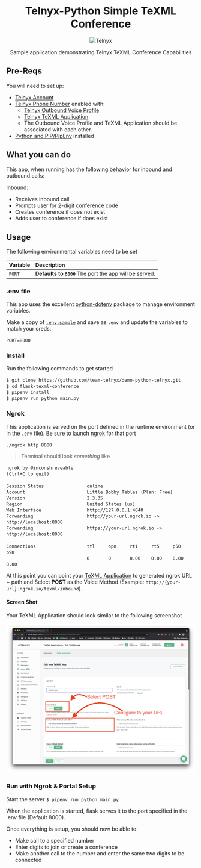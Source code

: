 <div align="center">

# Telnyx-Python Simple TeXML Conference

![Telnyx](../logo-dark.png)

Sample application demonstrating Telnyx TeXML Conference Capabilities

</div>

## Pre-Reqs

You will need to set up:

* [Telnyx Account](https://telnyx.com/sign-up?utm_source=referral&utm_medium=github_referral&utm_campaign=cross-site-link)
* [Telnyx Phone Number](https://portal.telnyx.com/#/app/numbers/my-numbers) enabled with:
    * [Telnyx Outbound Voice Profile](https://portal.telnyx.com/#/app/outbound-profiles)
    * [Telnyx TeXML Application](https://portal.telnyx.com/#/app/call-control/texml)
    * The Outbound Voice Profile and TeXML Application should be associated with each other.
* [Python and PIP/PipEnv](https://developers.telnyx.com/docs/v2/development/dev-env-setup?lang=python) installed

## What you can do

This app, when running has the following behavior for inbound and outbound calls:

Inbound:
* Receives inbound call
* Prompts user for 2-digit conference code
* Creates conference if does not exist
* Adds user to conference if does exist

## Usage

The following environmental variables need to be set

| Variable | Description                                             |
|:---------|:--------------------------------------------------------|
| `PORT`   | **Defaults to `8000`** The port the app will be served. |

### .env file

This app uses the excellent [python-dotenv](https://github.com/theskumar/python-dotenv) package to manage environment variables.

Make a copy of [`.env.sample`](./.env.sample) and save as `.env` and update the variables to match your creds.

```
PORT=8000
```

### Install

Run the following commands to get started

```
$ git clone https://github.com/team-telnyx/demo-python-telnyx.git
$ cd flask-texml-conference
$ pipenv install
$ pipenv run python main.py
```

### Ngrok

This application is served on the port defined in the runtime environment (or in the `.env` file). Be sure to launch [ngrok](https://developers.telnyx.com/docs/v2/development/ngrok?utm_source=referral&utm_medium=github_referral&utm_campaign=cross-site-link) for that port

```
./ngrok http 8000
```

> Terminal should look _something_ like

```
ngrok by @inconshreveable                                                                                                                               (Ctrl+C to quit)

Session Status                online
Account                       Little Bobby Tables (Plan: Free)
Version                       2.3.35
Region                        United States (us)
Web Interface                 http://127.0.0.1:4040
Forwarding                    http://your-url.ngrok.io -> http://localhost:8000
Forwarding                    https://your-url.ngrok.io -> http://localhost:8000

Connections                   ttl     opn     rt1     rt5     p50     p90
                              0       0       0.00    0.00    0.00    0.00
```

At this point you can point your [TeXML Application](https://portal.telnyx.com/#/app/call-control/texml) to generated ngrok URL + path and Select **POST** as the Voice Method (Example: `http://{your-url}.ngrok.io/texml/inbound`).

#### Screen Shot

Your TeXML Application should look similar to the following screenshot

![Texml APP](./txml_app.png)


### Run with Ngrok & Portal Setup

Start the server `$ pipenv run python main.py`

When the application is started, flask serves it to the port specified in the .env file (Default 8000).

Once everything is setup, you should now be able to:
* Make call to a specified number
* Enter digits to join or create a conference
* Make another call to the number and enter the same two digits to be connected
